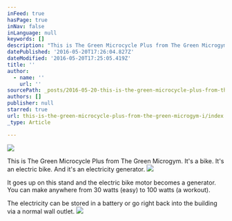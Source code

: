 ```yaml
---
inFeed: true
hasPage: true
inNav: false
inLanguage: null
keywords: []
description: "This is The Green Microcycle Plus from The Green Microgym. It's a bike. It's an electric bike. And it's an electricity generator."
datePublished: '2016-05-20T17:26:04.827Z'
dateModified: '2016-05-20T17:25:05.419Z'
title: ''
author:
  - name: ''
    url: ''
sourcePath: _posts/2016-05-20-this-is-the-green-microcycle-plus-from-the-green-microgym-i.md
authors: []
publisher: null
starred: true
url: this-is-the-green-microcycle-plus-from-the-green-microgym-i/index.html
_type: Article

---
```

![](https://the-grid-user-content.s3-us-west-2.amazonaws.com/76d221cf-a2b2-4585-8aad-cd106ba36e3e.jpg)

This is The Green Microcycle Plus from The Green Microgym. It's a bike. It's an electric bike. And it's an electricity generator.
![](https://the-grid-user-content.s3-us-west-2.amazonaws.com/20c8ab45-56aa-40e5-b5fb-ceb02936780e.jpg)

It goes up on this stand and the electric bike motor becomes a generator. You can make anywhere from 30 watts (easy) to 100 watts (a workout).

The electricity can be stored in a battery or go right back into the building via a normal wall outlet.
![](https://the-grid-user-content.s3-us-west-2.amazonaws.com/c7a0239d-d120-4c38-9e78-664a3dfd2f2f.jpg)